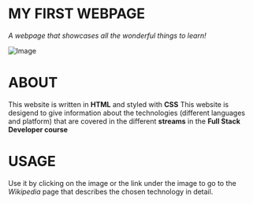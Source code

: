 # MY FIRST WEBPAGE 
*A webpage that showcases all the wonderful things to learn!*

![Image](https://images-na.ssl-images-amazon.com/images/I/71%2BBTxFMvvL._SX425_.jpg)

# ABOUT

This website is written in **HTML** and styled with **CSS**
This website is desigend to give information about the technologies (different languages and platform)
that are covered in the different **streams** in the **Full Stack Developer course**

# USAGE
Use it by clicking on the image or the link under the image to go to the *Wikipedia* page that describes the chosen technology in detail.
